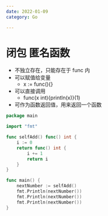 ```yaml
---
date: 2022-01-09
category: Go

---
```


# 闭包 匿名函数

+ 不独立存在，只能存在于 func 内
+ 可以赋值给变量
    - x := func(){}
+ 可以直接调用
    - func(x int){println(x)}(1)
+ 可作为函数返回值，用来返回一个函数

```go
package main

import "fmt"

func selfAdd() func() int {
	i := 0
	return func() int {
		i += 1
		return i
	}
}

func main() {
	nextNumber := selfAdd()
	fmt.Println(nextNumber())
	fmt.Println(nextNumber())
	fmt.Println(nextNumber())
}

```

